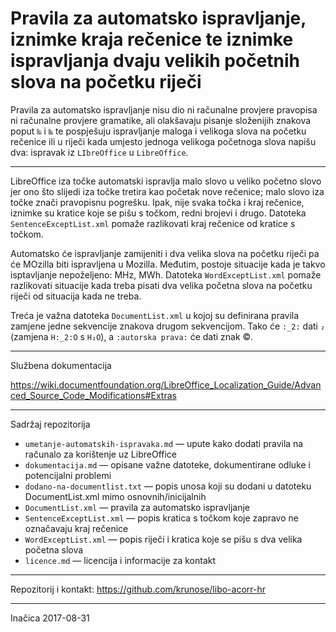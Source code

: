 # Pravila za automatsko ispravljanje, iznimke kraja rečenice te iznimke ispravljanja dvaju velikih početnih slova na početku riječi

Pravila za automatsko ispravljanje nisu dio ni računalne provjere pravopisa ni računalne provjere gramatike, ali olakšavaju pisanje složenijih znakova poput `‰` i `‱` te pospješuju ispravljanje maloga i velikoga slova na početku rečenice ili u riječi kada umjesto jednoga velikoga početnoga slova napišu dva: ispravak iz `LIbreOffice` u `LibreOffice`.

---

LibreOffice iza točke automatski ispravlja malo slovo u veliko početno slovo jer ono što slijedi iza točke tretira kao početak nove rečenice; malo slovo iza točke znači pravopisnu pogrešku. Ipak, nije svaka točka i kraj rečenice, iznimke su kratice koje se pišu s točkom, redni brojevi i drugo. Datoteka `SentenceExceptList.xml` pomaže razlikovati kraj rečenice od kratice s točkom.

Automatsko će ispravljanje zamijeniti i dva velika slova na početku riječi pa će MOzilla biti ispravljena u Mozilla. Međutim, postoje situacije kada je takvo isptavljanje nepoželjeno: MHz, MWh. Datoteka `WordExceptList.xml` pomaže razlikovati situacije kada treba pisati dva velika početna slova na početku riječi od situacija kada ne treba.

Treća je važna datoteka `DocumentList.xml` u kojoj su definirana pravila zamjene jedne sekvencije znakova drugom sekvencijom. Tako će `:_2:` dati `₂` (zamjena `H:_2:O` s `H₂O`), a `:autorska prava:` će dati znak ©.

---

Službena dokumentacija

https://wiki.documentfoundation.org/LibreOffice_Localization_Guide/Advanced_Source_Code_Modifications#Extras

---

Sadržaj repozitorija

* `umetanje-automatskih-ispravaka.md` &mdash; upute kako dodati pravila na računalo za korištenje uz LibreOffice
* `dokumentacija.md` &mdash; opisane važne datoteke, dokumentirane odluke i potencijalni problemi
* `dodano-na-documentlist.txt` &mdash; popis unosa koji su dodani u datoteku DocumentList.xml mimo osnovnih/inicijalnih
* `DocumentList.xml` &mdash; pravila za automatsko ispravljanje
* `SentenceExceptList.xml` &mdash; popis kratica s točkom koje zapravo ne označavaju kraj rečenice
* `WordExceptList.xml` &mdash; popis riječi i kratica koje se pišu s dva velika početna slova
* `licence.md` &mdash; licencija i informacije za kontakt

---

Repozitorij i kontakt: https://github.com/krunose/libo-acorr-hr

---

Inačica 2017-08-31
